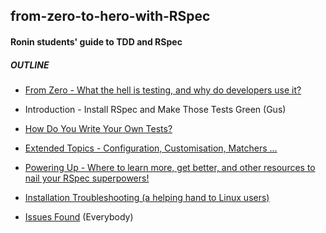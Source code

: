 ## from-zero-to-hero-with-RSpec ##
#### Ronin students' guide to TDD and RSpec ####

##### OUTLINE #####

- [From Zero - What the hell is testing, and why do developers use it?](./what_is_TDD.md)

- Introduction - Install RSpec and Make Those Tests Green (Gus)

- [How Do You Write Your Own Tests?](./writing_tests.md)

- [Extended Topics - Configuration, Customisation, Matchers ...](./more_info.md)

- [Powering Up - Where to learn more, get better, and other resources to nail your RSpec superpowers!](./online_resources.md)

- [Installation Troubleshooting (a helping hand to Linux users)](./installation_issues.md)

- [Issues Found](./other_issues.md) (Everybody)
